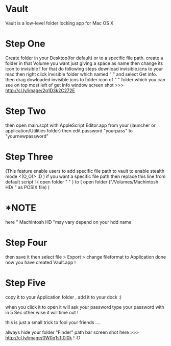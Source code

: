 Vault
=====

Vault is a low-level folder locking app for Mac OS X

Step One 
========
Create folder in your Desktop(for default) or to a specific file path. create a folder in that Volume you want 
just giving a space as name then change its icon to invisible !
for that do following steps
download invisible.icns to your mac then right click invisible folder which named " " and select Get info. then drag 
dowloaded invisible.icns to folder icon of " " folder
which you can see on top most left of get info window 
screen shot >>> http://cl.ly/image/2q1D3k2C272E


Step Two
========
then open main.scpt with  AppleScript Editor.app  from your (launcher or application/Utilities folder)
then edit password "yourpass" to "yournewpassword"


Step Three
==========
(This feature enable users to add specific file path to vault to enable stealth mode <(O_O)> :D )
if you want a specific file path then replace this line from default script ! ( open folder " " ) to 
(    open folder ("/Volumes/Machintosh HD/ " as POSIX file)     )


*NOTE
=====
here " Machintosh HD "may vary depend on your hdd name 


Step Four
=========

then save it 
then select file > Export > change fileformat to Application
done
now you have created Vault.app !


Step Five 
=========

copy it to your Application folder , add it to your dock :)

when you click it to open it will ask your password type your password with in 5 Sec other wise it will time out ! 

this is just a small trick to fool your friends ....

always hide your folder "Finder" path bar screen shot here >>> http://cl.ly/image/0W0q1s1t0l0k ! :D 
